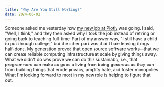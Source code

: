 ```yaml
---
title: "Why Are You Still Working?"
date: 2024-06-02
---
```


Someone asked me yesterday how [my new job at Plotly][plotly-job] was going.
I said, "Well, I think,"
and they then asked why I took the job instead of retiring or going back to teaching full-time.
Part of my answer was,
"I still have a child to put through college,"
but the other part was that I hate leaving things half-done.
My generation proved that open source software works—that
we can create reliable computing infrastructure at scale by giving things away.
What we didn't do was prove we can do this sustainably,
i.e.,
that programmers can make as good a living from being generous as they can from building things that erode privacy,
amplify hate,
and foster monopolies.
What I'm looking forward to most in my new role is helping to figure that out.

[plotly-job]: @root/2024/04/29/new-job-at-plotly/
